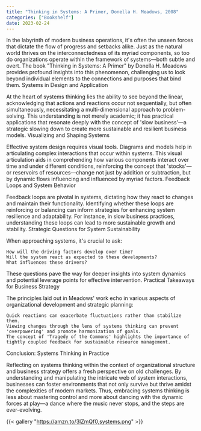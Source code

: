 ```yaml
---
title: "Thinking in Systems: A Primer, Donella H. Meadows, 2008"
categories: ["Bookshelf"]
date: 2023-02-24
---
```


In the labyrinth of modern business operations, it's often the unseen forces that dictate the flow of progress and setbacks alike. Just as the natural world thrives on the interconnectedness of its myriad components, so too do organizations operate within the framework of systems—both subtle and overt. The book "Thinking in Systems: A Primer" by Donella H. Meadows provides profound insights into this phenomenon, challenging us to look beyond individual elements to the connections and purposes that bind them.
Systems in Design and Application

At the heart of systems thinking lies the ability to see beyond the linear, acknowledging that actions and reactions occur not sequentially, but often simultaneously, necessitating a multi-dimensional approach to problem-solving. This understanding is not merely academic; it has practical applications that resonate deeply with the concept of 'slow business'—a strategic slowing down to create more sustainable and resilient business models.
Visualizing and Shaping Systems

Effective system design requires visual tools. Diagrams and models help in articulating complex interactions that occur within systems. This visual articulation aids in comprehending how various components interact over time and under different conditions, reinforcing the concept that 'stocks'—or reservoirs of resources—change not just by addition or subtraction, but by dynamic flows influencing and influenced by myriad factors.
Feedback Loops and System Behavior

Feedback loops are pivotal in systems, dictating how they react to changes and maintain their functionality. Identifying whether these loops are reinforcing or balancing can inform strategies for enhancing system resilience and adaptability. For instance, in slow business practices, understanding these loops can lead to more sustainable growth and stability.
Strategic Questions for System Sustainability

When approaching systems, it's crucial to ask:

    How will the driving factors develop over time?
    Will the system react as expected to these developments?
    What influences these drivers?

These questions pave the way for deeper insights into system dynamics and potential leverage points for effective intervention.
Practical Takeaways for Business Strategy

The principles laid out in Meadows' work echo in various aspects of organizational development and strategic planning:

    Quick reactions can exacerbate fluctuations rather than stabilize them.
    Viewing changes through the lens of systems thinking can prevent 'overpowering' and promote harmonization of goals.
    The concept of 'Tragedy of the Commons' highlights the importance of tightly coupled feedback for sustainable resource management.

Conclusion: Systems Thinking in Practice

Reflecting on systems thinking within the context of organizational structure and business strategy offers a fresh perspective on old challenges. By understanding and manipulating the intricate web of system interactions, businesses can foster environments that not only survive but thrive amidst the complexities of modern markets. Thus, embracing systems thinking is less about mastering control and more about dancing with the dynamic forces at play—a dance where the music never stops, and the steps are ever-evolving.

{{< gallery "https://amzn.to/3lZmQf0,systems.png" >}}
